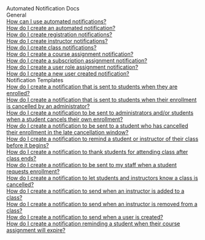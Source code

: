 <!-- 
    Adding new documents!
    1. Duplicate the following:
        <a class="subtopic_link" href="insert_document_link_here*">
            <div class="subtopic_title">insert_document_title here</div>
            <div class="subtopic_description">insert_document_description_here</div>
        </a>
    2. Replace:
        href link with your document's link
        subtopic_title text with your document's title
        subtopic_description text with your document's description
    3. Place in respective subtopic group
    
-->

<div class="categoriesHeader" tabindex="0" title="Administrator - Automated Notifications Docs Container">Automated Notification Docs</div>
<div class="accordionModule">
  <div class="subtopic selected">
    <div class="subtopic_header" tabindex="0" title="General Docs" role="button" aria-selected="true" selected>General</div>
    <div id="body_1" class="subtopic_links">
      <a class="subtopic_link" href="/tms/tms-administrators/notifications/use-automated-notifications.md">
        <div class="subtopic_title">How can I use automated notifications?</div>
      </a>
       <a class="subtopic_link" href="/tms/tms-administrators/notifications/create-an-automated-notification.md">
        <div class="subtopic_title">How do I create an automated notification?</div>
      </a>
       <a class="subtopic_link" href="/tms/tms-administrators/notifications/registration-notification.md">
        <div class="subtopic_title">How do I create registration notifications?</div>
      </a> 
      <a class="subtopic_link" href="/tms/tms-administrators/notifications/instructor-notifications.md">
        <div class="subtopic_title">How do I create instructor notifications?</div>
      </a>
      <a class="subtopic_link" href="/tms/tms-administrators/notifications/class-notifications.md">
        <div class="subtopic_title">How do I create class notifications?</div>
      </a>
      <a class="subtopic_link" href="/tms/tms-administrators/notifications/course-assignment-notifications.md">
        <div class="subtopic_title">How do I create a course assignment notification?</div>
      </a>
      <a class="subtopic_link" href="/tms/tms-administrators/notifications/subscription-assignment-notification.md">
        <div class="subtopic_title">How do I create a subscription assignment notification?</div>
      </a>
        <a class="subtopic_link" href="/tms/tms-administrators/notifications/user-role-notification.md">
        <div class="subtopic_title">How do I create a user role assignment notification?</div>
      </a>
        <a class="subtopic_link" href="/tms/tms-administrators/notifications/new-user-created-notification.md">
        <div class="subtopic_title">How do I create a new user created notification?</div>
      </a>
    </div>
  </div>
      <div class="subtopic">
    <div class="subtopic_header" tabindex="0" title="Notification Templates" role="button" aria-selected="false">Notification Templates</div>
    <div class="subtopic_links">
        <a class="subtopic_link" href="/tms/tms-administrators/notifications/template-students-enrolled.md">
        <div class="subtopic_title">How do I create a notification that is sent to students when they are enrolled?</div>
      </a>
        <a class="subtopic_link" href="/tms/tms-administrators/notifications/template-admin-cancel.md">
        <div class="subtopic_title">How do I create a notification that is sent to students when their enrollment is cancelled by an administrator?</div>
      </a>
        <a class="subtopic_link" href="/tms/tms-administrators/notifications/template-student-cancels.md">
        <div class="subtopic_title">How do I create a notification to be sent to administrators and/or students when a student cancels their own enrollment?</div>
      </a>
         <a class="subtopic_link" href="/tms/tms-administrators/notifications/template-late-cancel.md">
        <div class="subtopic_title">How do I create a notification to be sent to a student who has cancelled their enrollment in the late cancellation window?</div>
      </a>
        <a class="subtopic_link" href="/tms/tms-administrators/notifications/template-preclass-reminder.md">
        <div class="subtopic_title">How do I create a notification to remind a student or instructor of their class before it begins?</div>
      </a>
        <a class="subtopic_link" href="/tms/tms-administrators/notifications/template-after-class-thanks.md">
        <div class="subtopic_title">How do I create a notification to thank students for attending class after class ends?</div>
       </a>
         <a class="subtopic_link" href="/tms/tms-administrators/notifications/template-student-enrollment-request.md">
         <div class="subtopic_title">How do I create a notification to be sent to my staff when a student requests enrollment?</div>
       </a>
        <a class="subtopic_link" href="/tms/tms-administrators/notifications/template-class-cancellation.md">
        <div class="subtopic_title">How do I create a notification to let students and instructors know a class is cancelled?</div>
      </a>
        <a class="subtopic_link" href="/tms/tms-administrators/notifications/template-instructor-assigned.md">
        <div class="subtopic_title">How do I create a notification to send when an instructor is added to a class?</div>
      </a>
        <a class="subtopic_link" href="/tms/tms-administrators/notifications/template-instructor-removed.md">
        <div class="subtopic_title">How do I create a notification to send when an instructor is removed from a class?</div>
      </a>
        <a class="subtopic_link" href="/tms/tms-administrators/notifications/template-user-created.md">
        <div class="subtopic_title">How do I create a notification to send when a user is created?</div>
      </a>
        <a class="subtopic_link" href="/tms/tms-administrators/notifications/template-course-assignment-expires.md">
        <div class="subtopic_title">How do I create a notification reminding a student when their course assignment will expire?</div>
      </a>
    </div>
  </div> 
</div>

